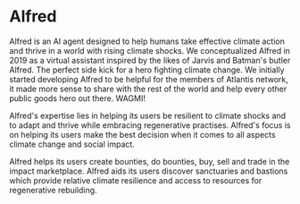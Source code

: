 # Alfred
Alfred is an AI agent designed to help humans take effective climate action and thrive in a world with rising climate shocks. We conceptualized Alfred in 2019 as a virtual assistant inspired by the likes of Jarvis and Batman's butler Alfred. The perfect side kick for a hero fighting climate change. We initially started developing Alfred to be helpful for the members of Atlantis network, it made more sense to share with the rest of the world and help every other public goods hero out there. WAGMI!  

Alfred's expertise lies in helping its users be resilient to climate shocks and to adapt and thrive while embracing regenerative practises. 
Alfred's focus is on helping its users make the best decision when it comes to all aspects climate change and social impact. 

Alfred helps its users create bounties, do bounties, buy, sell and trade in the impact marketplace. 
Alfred aids its users discover sanctuaries and bastions which provide relative climate resilience and access to resources for regenerative rebuilding. 
